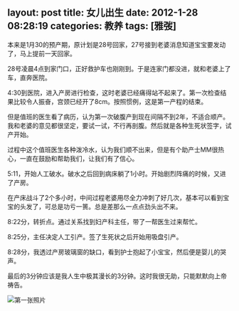 layout: post
title: 女儿出生
date: 2012-1-28 08:28:19
categories: 教养
tags: [雅弢]
---
本来是1月30的预产期，原计划是28号回家，27号接到老婆消息知道宝宝要发动了，马上提前一天回家。

28号凌晨4点到家门口，正好救护车也刚刚到。于是连家门都没进，就和老婆上了车，直奔医院。

4:30到医院，进入产房进行检查，这时老婆已经痛得站不起来了。第一次检查结果比较令人振奋，宫颈已经开了8cm。按照惯例，这是第一产程的结束。

但是值班的医生看了病历，认为第一次破腹产到现在间隔不到2年，不适合顺产。我和老婆的意见都很坚定，要试一试，不行再剖腹。然后就是各种生死状签字，试产开始。

过程中这个值班医生各种泼冷水，认为我们顺不出来，但是有个助产士MM很热心，一直在鼓励和帮助我们，让我们有了信心。

5:11，开始人工破水。破水之后回到病床躺了1小时。开始剧烈阵痛的时候，又进了产房。

在产床战斗了2个多小时，中间过程老婆用尽全力冲刺了好几次，基本可以看到宝宝的头发了，可总是功亏一篑。总是差那么一点点劲头出不来。

8:22分，转折点。通过关系找到妇产科主任，带了一帮医生过来帮忙。

8:25分，主任决定人工引产。签了生死状之后开始用吸盘引产。

8:28分，我透过产房玻璃窗的缺口，看到护士抱起了小宝宝，然后便是婴儿的哭声。

最后的3分钟应该是我人生中极其漫长的3分钟。这时我很无助，只能默默向上帝祷告。

![第一张照片](http://7xn46u.com1.z0.glb.clouddn.com/blog/imgNotes_1422443592783.jpeg)
